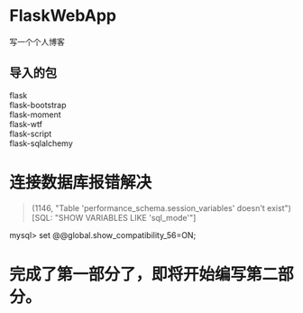 # FlaskWebApp
写一个个人博客
## 导入的包
flask  
flask-bootstrap  
flask-moment  
flask-wtf  
flask-script  
flask-sqlalchemy  
# 连接数据库报错解决
>(1146, "Table 'performance_schema.session_variables' doesn't exist") [SQL: "SHOW VARIABLES LIKE 'sql_mode'"]

mysql> set @@global.show_compatibility_56=ON;
# 完成了第一部分了，即将开始编写第二部分。